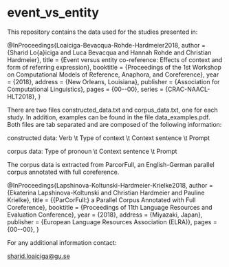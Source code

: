 # event_vs_entity

This repository contains the data used for the studies presented in:


@InProceedings{Loaiciga-Bevacqua-Rohde-Hardmeier2018,
  author    = {Sharid Lo\{a}iciga and Luca Bevacqua and Hannah Rohde and Christian Hardmeier},
  title     = {Event versus entity co-reference: Effects of context and form of referring expression},
  booktitle = {Proceedings of the 1st Workshop on Computational Models of Reference, Anaphora, and Coreference},
  year      = {2018},
  address   = {New Orleans, Louisiana},
  publisher = {Association for Computational Linguistics},
  pages     = {00--00},
  series    = {CRAC-NAACL-HLT2018},
}


There are two files constructed_data.txt and corpus_data.txt, one for each study. In addition, examples can be found in the file data_examples.pdf. Both files are tab separated and are composed of the following information:

constructed data:
Verb	\t	Type of context	\t	Context sentence	\t  Prompt 

corpus data:
Type of pronoun	\t	Context sentence	\t  Prompt 



The corpus data is extracted from ParcorFull, an English-German parallel corpus annotated with full coreference. 


@InProceedings{Lapshinova-Koltunski-Hardmeier-Krielke2018,
  author    = {Ekaterina Lapshinova-Koltunski and Christian Hardmeier and Pauline Krielke},
  title     = {{ParCorFull:} a Parallel Corpus Annotated with Full Coreference},
  booktitle = {Proceedings of 11th Language Resources and Evaluation Conference},
  year      = {2018},
  address   = {Miyazaki, Japan},
  publisher = {European Language Resources Association (ELRA)},
  pages     = {00--00},
}


For any additional information contact:

sharid.loaiciga@gu.se
